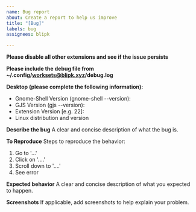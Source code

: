 ```yaml
---
name: Bug report
about: Create a report to help us improve
title: "[Bug]"
labels: bug
assignees: blipk

---
```


**Please disable all other extensions and see if the issue persists**

**Please include the debug file from ~/.config/worksets@blipk.xyz/debug.log**

**Desktop (please complete the following information):**
 - Gnome-Shell Version (gnome-shell --version):
 - GJS Version (gjs --version):
 - Extension Version [e.g. 22]:
 - Linux distribution and version

**Describe the bug**
A clear and concise description of what the bug is.

**To Reproduce**
Steps to reproduce the behavior:
1. Go to '...'
2. Click on '....'
3. Scroll down to '....'
4. See error

**Expected behavior**
A clear and concise description of what you expected to happen.

**Screenshots**
If applicable, add screenshots to help explain your problem.

